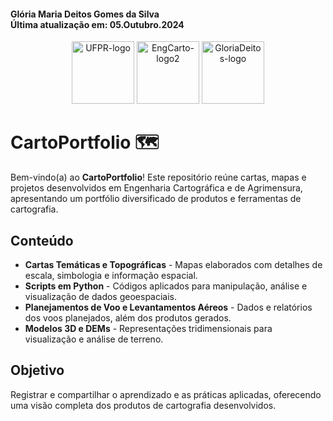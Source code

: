 #### Glória Maria Deitos Gomes da Silva <br> Última atualização em: 05.Outubro.2024

<p align="center">
  <img src="https://github.com/gloriadeitos/UFPR-EngCartograficaAgrimensura/blob/main/img/UFPR.png" alt="UFPR-logo" height="100">
  <img src="https://github.com/gloriadeitos/UFPR-EngCartograficaAgrimensura/blob/main/img/EngCarto-2.png" alt="EngCarto-logo2" height="100">
  <img src="https://github.com/gloriadeitos/UFPR-EngCartograficaAgrimensura/blob/main/img/GloriaDeitos.png" alt="GloriaDeitos-logo" height="100">
</p>

# CartoPortfolio 🗺️

Bem-vindo(a) ao **CartoPortfolio**! Este repositório reúne cartas, mapas e projetos desenvolvidos em Engenharia Cartográfica e de Agrimensura, apresentando um portfólio diversificado de produtos e ferramentas de cartografia.

## Conteúdo
- **Cartas Temáticas e Topográficas** - Mapas elaborados com detalhes de escala, simbologia e informação espacial.
- **Scripts em Python** - Códigos aplicados para manipulação, análise e visualização de dados geoespaciais.
- **Planejamentos de Voo e Levantamentos Aéreos** - Dados e relatórios dos voos planejados, além dos produtos gerados.
- **Modelos 3D e DEMs** - Representações tridimensionais para visualização e análise de terreno.

## Objetivo
Registrar e compartilhar o aprendizado e as práticas aplicadas, oferecendo uma visão completa dos produtos de cartografia desenvolvidos. 
